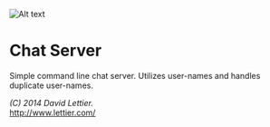 ![Alt text](https://raw.github.com/lettier/chatserver/master/screenshot.jpg)

# Chat Server

Simple command line chat server. Utilizes user-names and handles duplicate user-names.  

_(C) 2014 David Lettier._  
http://www.lettier.com/